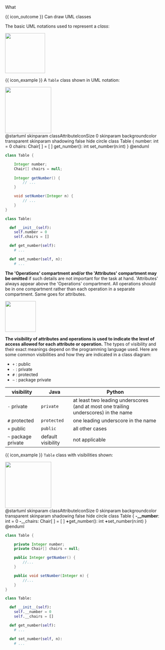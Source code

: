 <span id="title">What</span>

<span id="prereqs"></span>

<span id="outcomes">{{ icon_outcome }} Can draw UML classes</span>

<div id="body">

The basic UML notations used to represent a _class_:<br>

<img src="{{baseUrl}}/uml/classDiagrams/classes/what/images/basicNotation.png" height="130" />
<p/>

<box>

{{ icon_example }} A `Table` class shown in UML notation:

<div class="alt-java">
<img src="{{baseUrl}}/uml/classDiagrams/classes/what/images/operations.png" height="150" />
</div>
<div class="alt-python">
<puml>
@startuml
skinparam classAttributeIconSize 0
skinparam backgroundcolor transparent
skinparam shadowing false
hide circle
class Table {
number: int = 0
chairs: Chair[ ] = [ ]
get_number(): int
set_number(n:int)
}
@enduml
</puml>
</div>
<p/>

<panel type="seamless" header="The equivalent code">
<div class="alt-java">

```java
class Table {

    Integer number;
    Chair[] chairs = null;
    
    Integer getNumber() {
        // ...
    }

    void setNumber(Integer n) {
        // ...
    }
}
```
</div>
<div class="alt-python">

```python
class Table:

  def __init__(self):
    self.number = 0
    self.chairs = []

  def get_number(self):
    # ...

  def set_number(self, n):
    # ...
```
</div>

</panel>

</box>

**The 'Operations' compartment and/or the 'Attributes' compartment may be omitted** if such details are not important for the task at hand. 'Attributes' always appear above the 'Operations' compartment. All operations should be in one compartment rather than each operation in a separate compartment. Same goes for attributes.

<box>

<img src="{{baseUrl}}/uml/classDiagrams/classes/what/images/classes.png" height="100" />

</box>

**The _visibility_ of attributes and operations is used to indicate the level of access allowed for each attribute or operation.** The types of visibility and their exact meanings depend on the programming language used. Here are some common visibilities and how they are indicated in a class diagram:

* `+` : public
* `-` : private
* `#` : protected
* `~` : package private

<panel type="seamless" header="How visibilities map to programming language features">

visibility | Java | Python
-----------|------|-------
`-`  private | `private` | at least two leading underscores (and at most one trailing underscores) in the name
`#`  protected | `protected` | one leading underscore in the name
`+`  public | `public` | all other cases
`~`  package private | default visibility | not applicable

</panel><p/>

<box>

{{ icon_example }} `Table` class with visibilities shown:
<div class="alt-java">
<img src="{{baseUrl}}/uml/classDiagrams/classes/what/images/operationsVisibility.png" height="150" />
</div>
<div class="alt-python">
<puml>
@startuml
skinparam classAttributeIconSize 0
skinparam backgroundcolor transparent
skinparam shadowing false
hide circle
class Table {
<b><color:red>-</color>__number</b>: int = 0
<b><color:red>-</color></b>__chairs: Chair[ ] = [ ]
<b><color:red>+</color></b>get_number(): int
<b><color:red>+</color></b>set_number(n:int)
}
@enduml
</puml>
</div>
<p/>

<panel type="seamless" header="The equivalent code">
<div class="alt-java">

```java
class Table {

    private Integer number;
    private Chair[] chairs = null;

    public Integer getNumber() {
        //...
    }

    public void setNumber(Integer n) {
        //...
    }
}
```
</div>
<div class="alt-python">

```python
class Table:

  def __init__(self):
    self.__number = 0
    self.__chairs = []

  def get_number(self):
    # ...

  def set_number(self, n):
    # ...
```
</div>

</panel>

</box>

</div>

<div id="extras">

<include src="exercises.md" />

</div>